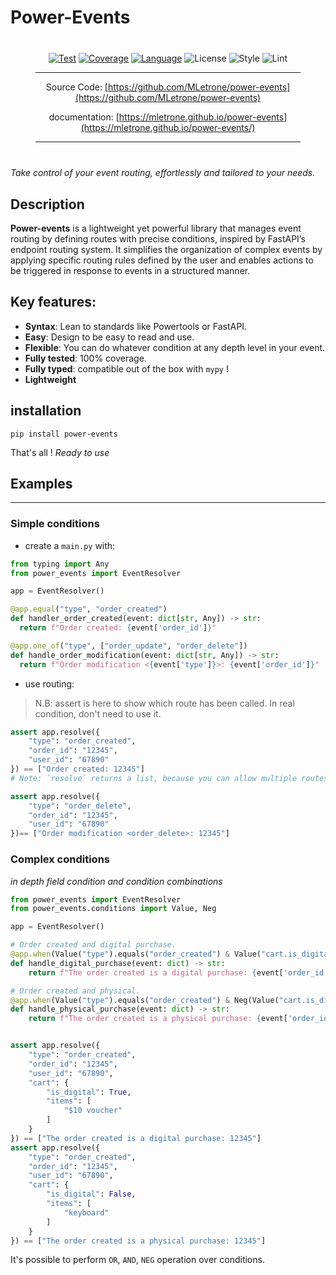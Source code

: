 # Power-Events
<div align="center" style="margin:40px;">
<!-- --8<-- [start:overview-header] -->

  [![Test](https://github.com/MLetrone/power-events/actions/workflows/ci.yml/badge.svg?branch=main)](https://github.com/MLetrone/power-events/actions/workflows/ci.yml)
  [![Coverage](https://coverage-badge.samuelcolvin.workers.dev/MLetrone/power-events.svg)](https://coverage-badge.samuelcolvin.workers.dev/redirect/MLetrone/power-events)
  [![Language](https://img.shields.io/badge/Language-python≥3.9-3776ab?style=flat-square&logo=Python)](https://www.python.org/)
  ![License](https://img.shields.io/badge/License-MIT-yellow?style=flat-square)
  ![Style](https://img.shields.io/badge/Style-ruff-9a9a9a?style=flat-square)
  ![Lint](https://img.shields.io/badge/Lint-ruff,%20mypy-brightgreen?style=flat-square)

<!-- --8<-- [end:overview-header] -->

---

Source Code: [https://github.com/MLetrone/power-events](https://github.com/MLetrone/power-events)

documentation: [https://mletrone.github.io/power-events](https://mletrone.github.io/power-events/)

---
</div>
<!-- --8<-- [start:overview-body] -->

_Take control of your event routing, effortlessly and tailored to your needs._

## Description

**Power-events** is a lightweight yet powerful library that manages event routing by defining routes with precise conditions,
inspired by FastAPI’s endpoint routing system.
It simplifies the organization of complex events by applying specific routing rules defined
 by the user and enables actions to be triggered in response to events in a structured manner.

## Key features:
- **Syntax**: Lean to standards like Powertools or FastAPI.
- **Easy**: Design to be easy to read and use.
- **Flexible**: You can do whatever condition at any depth level in your event.
- **Fully tested**: 100% coverage.
- **Fully typed**: compatible out of the box with `mypy` !
- **Lightweight**

<!-- --8<-- [end:overview-body] -->
## installation

```shell
pip install power-events
```

That's all ! _Ready to use_
<!-- --8<-- [start:body] -->
## Examples
---
### Simple conditions

- create a `main.py` with:

```python
from typing import Any
from power_events import EventResolver

app = EventResolver()

@app.equal("type", "order_created")
def handler_order_created(event: dict[str, Any]) -> str:
  return f"Order created: {event['order_id']}"

@app.one_of("type", ["order_update", "order_delete"])
def handle_order_modification(event: dict[str, Any]) -> str:
  return f"Order modification <{event['type']}>: {event['order_id']}"

```

- use routing:

> N.B: assert is here to show which route has been called.
> In real condition, don't need to use it.

```python
assert app.resolve({
    "type": "order_created",
    "order_id": "12345",
    "user_id": "67890"
}) == ["Order created: 12345"]
# Note: `resolve` returns a list, because you can allow multiple routes for one event.

assert app.resolve({
    "type": "order_delete",
    "order_id": "12345",
    "user_id": "67890"
})== ["Order modification <order_delete>: 12345"]

```
### Complex conditions

_in depth field condition and condition combinations_

```python
from power_events import EventResolver
from power_events.conditions import Value, Neg

app = EventResolver()

# Order created and digital purchase.
@app.when(Value("type").equals("order_created") & Value("cart.is_digital").is_truthy())
def handle_digital_purchase(event: dict) -> str:
    return f"The order created is a digital purchase: {event['order_id']}"

# Order created and physical.
@app.when(Value("type").equals("order_created") & Neg(Value("cart.is_digital").is_truthy()))
def handle_physical_purchase(event: dict) -> str:
    return f"The order created is a physical purchase: {event['order_id']}"


assert app.resolve({
    "type": "order_created",
    "order_id": "12345",
    "user_id": "67890",
    "cart": {
        "is_digital": True,
        "items": [
            "$10 voucher"
        ]
    }
}) == ["The order created is a digital purchase: 12345"]
assert app.resolve({
    "type": "order_created",
    "order_id": "12345",
    "user_id": "67890",
    "cart": {
        "is_digital": False,
        "items": [
            "keyboard"
        ]
    }
}) == ["The order created is a physical purchase: 12345"]
```

It's possible to perform `OR`, `AND`, `NEG` operation over conditions.
<!-- --8<-- [end:body] -->